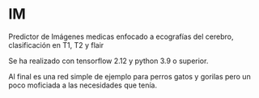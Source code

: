 # IM
Predictor de Imágenes medicas enfocado a ecografías del cerebro, clasificación en T1, T2 y flair

Se ha realizado con tensorflow 2.12 y python 3.9 o superior.

Al final es una red simple de ejemplo para perros gatos y gorilas pero un poco moficiada a las necesidades que tenía.
